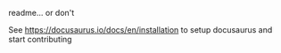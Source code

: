 readme... or don't

See https://docusaurus.io/docs/en/installation to setup docusaurus and start contributing
